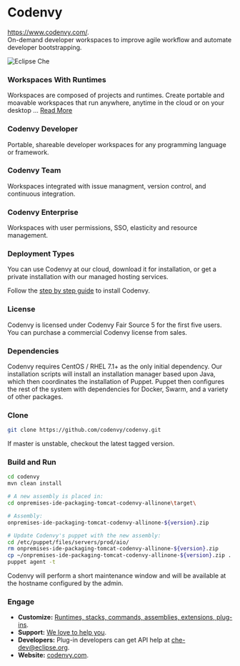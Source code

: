 # Codenvy

https://www.codenvy.com/.  
On-demand developer workspaces to improve agile workflow and automate developer bootstrapping.

![Eclipse Che](https://www.eclipse.org/che/images/hero-home.png "Eclipse Che")

### Workspaces With Runtimes
Workspaces are composed of projects and runtimes. Create portable and moavable workspaces that run anywhere, anytime in the cloud or on your desktop ... [Read More](https://www.eclipse.org/che/features/#new-workspace)

### Codenvy Developer
Portable, shareable developer workspaces for any programming language or framework.

### Codenvy Team
Workspaces integrated with issue managment, version control, and continuous integration.

### Codenvy Enterprise
Workspaces with user permissions, SSO, elasticity and resource management.

### Deployment Types
You can use Codenvy at our cloud, download it for installation, or get a private installation with our managed hosting services.

Follow the [step by step guide](http://codenvy.readme.io/docs/installation-getting-started) to install Codenvy.

### License
Codenvy is licensed under Codenvy Fair Source 5 for the first five users. You can purchase a commercial Codenvy license from sales.

### Dependencies
Codenvy requires CentOS / RHEL 7.1+ as the only initial dependency. Our installation scripts will install an installation manager based upon Java, which then coordinates the installation of Puppet. Puppet then configures the rest of the system with dependencies for Docker, Swarm, and a variety of other packages.

### Clone

```sh
git clone https://github.com/codenvy/codenvy.git
```
If master is unstable, checkout the latest tagged version.

### Build and Run
```sh
cd codenvy
mvn clean install

# A new assembly is placed in:
cd onpremises-ide-packaging-tomcat-codenvy-allinone\target\

# Assembly:
onpremises-ide-packaging-tomcat-codenvy-allinone-${version}.zip

# Update Codenvy's puppet with the new assembly:
cd /etc/puppet/files/servers/prod/aio/
rm onpremises-ide-packaging-tomcat-codenvy-allinone-${version}.zip
cp ~/onpremises-ide-packaging-tomcat-codenvy-allinone-${version}.zip .
puppet agent -t
```
Codenvy will perform a short maintenance window and will be available at the hostname configured by the admin.

### Engage
* **Customize:** [Runtimes, stacks, commands, assemblies, extensions, plug-ins](https://github.com/eclipse/che/blob/master/CUSTOMIZING.md).
* **Support:** [We love to help you](https://codenvy.com/support/).
* **Developers:** Plug-in developers can get API help at [che-dev@eclipse.org](email:che-dev@eclipse.org). 
* **Website:** [codenvy.com](https://codenvy.com).
